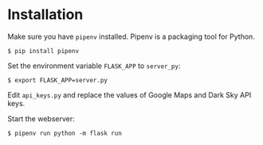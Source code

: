 # Installation

Make sure you have `pipenv` installed. Pipenv is a packaging tool for Python.

```$ pip install pipenv```

Set the environment variable `FLASK_APP` to `server_py`:

```$ export FLASK_APP=server.py```

Edit `api_keys.py` and replace the values of Google Maps and Dark Sky API keys.

Start the webserver:

```$ pipenv run python -m flask run```